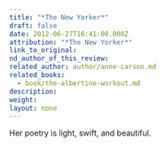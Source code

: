 ```yaml
---
title: "*The New Yorker*"
draft: false
date: 2012-06-27T16:41:00.000Z
attribution: "*The New Yorker*"
link_to_original:
nd_author_of_this_review:
related_author: author/anne-carson.md
related_books:
  - book/the-albertine-workout.md
description:
weight:
layout: none
---
```

Her poetry is light, swift, and beautiful.

